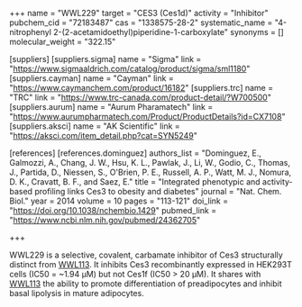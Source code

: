 +++
name = "WWL229"
target = "CES3 (Ces1d)"
activity = "Inhibitor"
pubchem_cid = "72183487"
cas = "1338575-28-2"
systematic_name = "4-nitrophenyl 2-(2-acetamidoethyl)piperidine-1-carboxylate"
synonyms = []
molecular_weight = "322.15"

[suppliers]
    [suppliers.sigma]
        name = "Sigma"
        link = "https://www.sigmaaldrich.com/catalog/product/sigma/sml1180"
    [suppliers.cayman]
        name = "Cayman"
        link = "https://www.caymanchem.com/product/16182"
    [suppliers.trc]
        name = "TRC"
        link = "https://www.trc-canada.com/product-detail/?W700500"
    [suppliers.aurum]
        name = "Aurum Pharamatech"
        link = "https://www.aurumpharmatech.com/Product/ProductDetails?id=CX7108"
    [suppliers.aksci]
        name = "AK Scientific"
        link = "https://aksci.com/item_detail.php?cat=SYN5249"

[references]
    [references.dominguez]
        authors_list = "Dominguez, E., Galmozzi, A., Chang, J. W., Hsu, K. L., Pawlak, J., Li, W., Godio, C., Thomas, J., Partida, D., Niessen, S., O'Brien, P. E., Russell, A. P., Watt, M. J., Nomura, D. K., Cravatt, B. F., and Saez, E."
        title = "Integrated phenotypic and activity-based profiling links Ces3 to obesity and diabetes"
        journal = "Nat. Chem. Biol."
        year = 2014
        volume = 10
        pages = "113-121"
        doi_link = "https://doi.org/10.1038/nchembio.1429"
        pubmed_link = "https://www.ncbi.nlm.nih.gov/pubmed/24362705"

+++

WWL229 is a selective, covalent, carbamate inhibitor of Ces3 structurally distinct from <a href="#wwl113" class="js-scroll-trigger">WWL113</a>. It inhibits Ces3 recombinantly expressed in HEK293T cells (IC50 = ~1.94 μM) but not Ces1f (IC50 &gt; 20 μM). It shares with <a href="#wwl113" class="js-scroll-trigger">WWL113</a> the ability to promote differentiation of preadipocytes and inhibit basal lipolysis in mature adipocytes.
